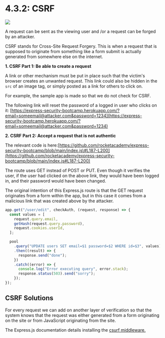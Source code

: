 # 4.3.2: CSRF

![](../../.gitbook/assets/v184yggcq5s41.jpg)

A request can be sent as the viewing user and /or a request can be forged by an attacker.

CSRF stands for Cross-Site Request Forgery. This is when a request that is supposed to originate from something like a form submit is actually generated from somewhere else on the internet.

**1. CSRF Part 1: Be able to create a request**

A link or other mechanism must be put in place such that the victim's browser creates an unwanted request. This link could also be hidden in the `src` of an image tag, or simply posted as a link for others to click on.

For example, the sample app is made so that we do not check for CSRF.

The following link will reset the password of a logged in user who clicks on it: [https://express-security-bootcamp.herokuapp.com/?email=someemail@attacker.com&password=1234](https://express-security-bootcamp.herokuapp.com/?email=someemail@attacker.com&password=1234)

**2. CSRF Part 2: Accept a request that is not authentic**

The relevant code is here:[https://github.com/rocketacademy/express-security-bootcamp/blob/main/index.js\#L187-L200](https://github.com/rocketacademy/express-security-bootcamp/blob/main/index.js#L187-L200)

The route uses GET instead of POST or PUT. Even though it verifies the user, if the user had clicked on the above link, they would have been logged in, and their password would have been changed.

The original intention of this Express.js route is that the GET request originates from a form within the app, but in this case it comes from a malicious link that was created above by the attacker.

```javascript
app.get("/user/edit", checkAuth, (request, response) => {
  const values = [
    request.query.email,
    getHash(request.query.password),
    request.cookies.userId,
  ];

  pool
    .query("UPDATE users SET email=$1 password=$2 WHERE id=$3", values)
    .then((result) => {
      response.send("done");
    })
    .catch((error) => {
      console.log("Error executing query", error.stack);
      response.status(503).send("sorry");
    });
});
```

## CSRF Solutions

For every request we can add on another layer of verification so that the system knows that the request was either generated from a form originating on the site or from JavaScript originating from the site.

The Express.js documentation details installing the [csurf middleware. ](http://expressjs.com/en/resources/middleware/csurf.html)
